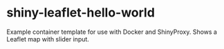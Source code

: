 # shiny-leaflet-hello-world
Example container template for use with Docker and ShinyProxy. Shows a Leaflet map with slider input.
